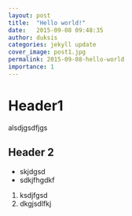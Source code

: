 ```yaml
---
layout: post
title:  "Hello world!"
date:   2015-09-08 09:48:35
author: duksis
categories: jekyll update
cover_image: post1.jpg
permalink: 2015-09-08-hello-world
importance: 1
---
```


# Header1


alsdjgsdfjgs


## Header 2

* skjdgsd
* sdkjfhgdkf


1. ksdjfgsd
2. dkgjsdlfkj
